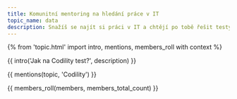 ```yaml
---
title: Komunitní mentoring na hledání práce v IT
topic_name: data
description: Snažíš se najít si práci v IT a chtějí po tobě řešit testy na Codility? Hledáš někoho, kdo ti poradí jak na to a pomůže ti s pohovory? Kdo ti ukáže správné postupy a nasměruje tě na kvalitní návody nebo kurzy?
---
```

{% from 'topic.html' import intro, mentions, members_roll with context %}

{{ intro('Jak na Codility test?', description) }}

{{ mentions(topic, 'Codility') }}

{{ members_roll(members, members_total_count) }}
